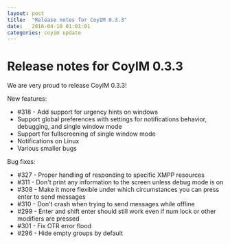 ```yaml
---
layout: post
title:  "Release notes for CoyIM 0.3.3"
date:   2016-04-10 01:01:01
categories: coyim update
---
```


# Release notes for CoyIM 0.3.3

We are very proud to release CoyIM 0.3.3!

New features:

- \#318 - Add support for urgency hints on windows
- Support global preferences with settings for notifications behavior, debugging, and single window mode
- Support for fullscreening of single window mode
- Notifications on Linux
- Various smaller bugs

Bug fixes:

- \#327 - Proper handling of responding to specific XMPP resources
- \#311 - Don't print any information to the screen unless debug mode is on
- \#308 - Make it more flexible under which circumstances you can press enter to send messages
- \#310 - Don't crash when trying to send messages while offline
- \#299 - Enter and shift enter should still work even if num lock or other modifiers are pressed
- \#301 - Fix OTR error flood
- \#296 - Hide empty groups by default
